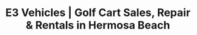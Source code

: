 ---
title: "E3 Vehicles | Golf Cart Sales, Repair & Rentals in Hermosa Beach"
url: /hermosa-beach/e3-vehicles-golf-cart-sales-repair-and-rentals-in-hermosa-beach/
shop: wholesale
---